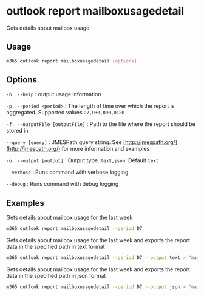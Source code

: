 # outlook report mailboxusagedetail

Gets details about mailbox usage

## Usage

```sh
m365 outlook report mailboxusagedetail [options]
```

## Options

`-h, --help`
: output usage information

`-p, --period <period>`
: The length of time over which the report is aggregated. Supported values `D7,D30,D90,D180`

`-f, --outputFile [outputFile]`
: Path to the file where the report should be stored in

`--query [query]`
: JMESPath query string. See [http://jmespath.org/](http://jmespath.org/) for more information and examples

`-o, --output [output]`
: Output type. `text,json`. Default `text`

`--verbose`
: Runs command with verbose logging

`--debug`
: Runs command with debug logging

## Examples

Gets details about mailbox usage for the last week

```sh
m365 outlook report mailboxusagedetail --period D7
```

Gets details about mailbox usage for the last week and exports the report data in the specified path in text format

```sh
m365 outlook report mailboxusagedetail --period D7 --output text > "mailboxusagedetail.txt"
```

Gets details about mailbox usage for the last week and exports the report data in the specified path in json format

```sh
m365 outlook report mailboxusagedetail --period D7 --output json > "mailboxusagedetail.json"
```
